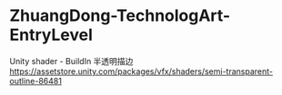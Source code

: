 # ZhuangDong-TechnologArt-EntryLevel
Unity shader - BuildIn 
半透明描边
https://assetstore.unity.com/packages/vfx/shaders/semi-transparent-outline-86481
